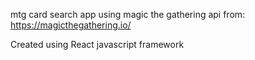 mtg card search app using magic the gathering api from:
https://magicthegathering.io/

Created using React javascript framework
